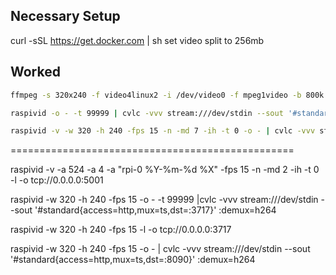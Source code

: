 ## Necessary Setup

curl -sSL https://get.docker.com | sh
set video split to 256mb

## Worked

```bash
ffmpeg -s 320x240 -f video4linux2 -i /dev/video0 -f mpeg1video -b 800k -r 30 udp://192.168.1.112:5000
```

```bash
raspivid -o - -t 99999 | cvlc -vvv stream:///dev/stdin --sout '#standard{access=http,mux=ts,dst=:8090}' :demux=h264
```

```bash
raspivid -v -w 320 -h 240 -fps 15 -n -md 7 -ih -t 0 -o - | cvlc -vvv stream:///dev/stdin --sout '#standard{access=http,mux=ts,dst=:3717}' :demux=h264
```

=================================================

raspivid -v -a 524 -a 4 -a "rpi-0 %Y-%m-%d %X" -fps 15 -n -md 2 -ih -t 0 -l -o tcp://0.0.0.0:5001

raspivid -w 320 -h 240 -fps 15 -o - -t 99999 |cvlc -vvv stream:///dev/stdin --sout '#standard{access=http,mux=ts,dst=:3717}' :demux=h264

raspivid -w 320 -h 240 -fps 15 -l -o tcp://0.0.0.0:3717

raspivid -w 320 -h 240 -fps 15 -o - | cvlc -vvv stream:///dev/stdin --sout '#standard{access=http,mux=ts,dst=:8090}' :demux=h264



